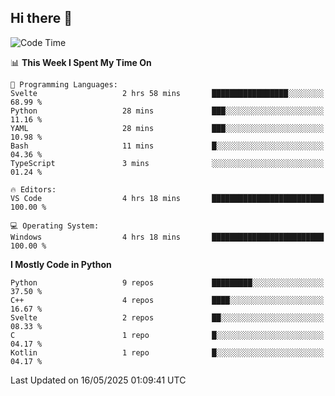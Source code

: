 ## Hi there 👋

<!--START_SECTION:waka-->
![Code Time](http://img.shields.io/badge/Code%20Time-198%20hrs%205%20mins-blue)

📊 **This Week I Spent My Time On** 

```text
💬 Programming Languages: 
Svelte                   2 hrs 58 mins       █████████████████░░░░░░░░   68.99 % 
Python                   28 mins             ███░░░░░░░░░░░░░░░░░░░░░░   11.16 % 
YAML                     28 mins             ███░░░░░░░░░░░░░░░░░░░░░░   10.98 % 
Bash                     11 mins             █░░░░░░░░░░░░░░░░░░░░░░░░   04.36 % 
TypeScript               3 mins              ░░░░░░░░░░░░░░░░░░░░░░░░░   01.24 % 

🔥 Editors: 
VS Code                  4 hrs 18 mins       █████████████████████████   100.00 % 

💻 Operating System: 
Windows                  4 hrs 18 mins       █████████████████████████   100.00 % 
```

**I Mostly Code in Python** 

```text
Python                   9 repos             █████████░░░░░░░░░░░░░░░░   37.50 % 
C++                      4 repos             ████░░░░░░░░░░░░░░░░░░░░░   16.67 % 
Svelte                   2 repos             ██░░░░░░░░░░░░░░░░░░░░░░░   08.33 % 
C                        1 repo              █░░░░░░░░░░░░░░░░░░░░░░░░   04.17 % 
Kotlin                   1 repo              █░░░░░░░░░░░░░░░░░░░░░░░░   04.17 % 
```




 Last Updated on 16/05/2025 01:09:41 UTC
<!--END_SECTION:waka-->
